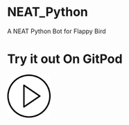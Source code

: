 # NEAT_Python
A NEAT Python Bot for Flappy Bird
# Try it out On GitPod
<a href = https://gitpod.io/#https://github.com/ShashankBajpai/NEAT-Python/blob/main/flappybird.py>
<img src="https://github.com/ShashankBajpai/NEAT_Python/blob/main/play.svg" width="100" height="100">
</a>
